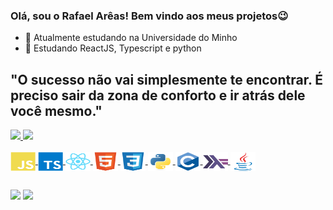 ### Olá, sou o Rafael Arêas! Bem vindo aos meus projetos😉

- 🔭 Atualmente estudando na Universidade do Minho
- 🌱 Estudando ReactJS, Typescript e python
  
  
<h2>
 "O sucesso não vai simplesmente te encontrar. É preciso sair da zona de conforto e ir atrás dele você mesmo."
 </h2>

<div>
  <a href="https://github.com/rafareas">
  <img height="180em" src="https://github-readme-stats.vercel.app/api?username=rafareas&show_icons=true&theme=chartreuse-dark&include_all_commits=true&count_private=true"/>
  <img height="180em" src="https://github-readme-stats.vercel.app/api/top-langs/?username=rafareas&layout=compact&langs_count=7&theme=chartreuse-dark"/>
</div>
<div style="display: inline_block"><br>
  <img align="center" alt="Rafa-Js" height="30" width="40" src="https://raw.githubusercontent.com/devicons/devicon/master/icons/javascript/javascript-plain.svg">
  <img align="center" alt="Rafa-Ts" height="30" width="40" src="https://raw.githubusercontent.com/devicons/devicon/master/icons/typescript/typescript-plain.svg">
  <img align="center" alt="Rafa-React" height="30" width="40" src="https://raw.githubusercontent.com/devicons/devicon/master/icons/react/react-original.svg">
  <img align="center" alt="Rafa-HTML" height="30" width="40" src="https://raw.githubusercontent.com/devicons/devicon/master/icons/html5/html5-original.svg">
  <img align="center" alt="Rafa-CSS" height="30" width="40" src="https://raw.githubusercontent.com/devicons/devicon/master/icons/css3/css3-original.svg">
  <img align="center" alt="Rafa-Python" height="30" width="40" src="https://raw.githubusercontent.com/devicons/devicon/master/icons/python/python-original.svg">
  <img align="center" alt="Rafa-C" height="30" width="40" src="https://github.com/devicons/devicon/blob/master/icons/c/c-original.svg">
  <img align="center" alt="Rafa-haskell" height="30" width="40" src="https://github.com/devicons/devicon/blob/master/icons/haskell/haskell-original.svg">
  <img align="center" alt="Rafa-java" height="30" width="40" src="https://github.com/devicons/devicon/blob/master/icons/java/java-original.svg">
</div>
  
  ##
  
  <div>
    <a href = "mailto:rafa.areas@hotmail.com"><img src="https://img.shields.io/badge/Microsoft_Outlook-0078D4?style=for-the-badge&logo=microsoft-outlook&logoColor=white" target="_blank"></a>
    <a href="https://www.linkedin.com/in/rafael-ar%C3%AAas-8a86aa200/" target="_blank"><img src="https://img.shields.io/badge/-LinkedIn-%230077B5?style=for-the-badge&logo=linkedin&logoColor=white" target="_blank"></a> 
  </div>
